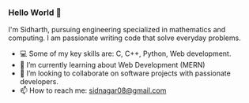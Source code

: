 ### Hello World 👋

I'm Sidharth, pursuing engineering specialized in mathematics and computing.
I am passionate writing code that solve everyday problems.

- 💻 Some of my key skills are: C, C++, Python, Web development.
- 🌱 I’m currently learning about Web Development (MERN)
- 👯 I’m looking to collaborate on software projects with passionate developers.
- 📫 How to reach me: sidnagar08@gmail.com

